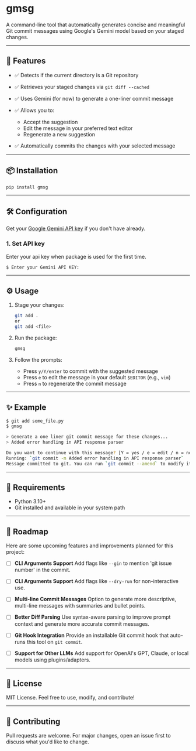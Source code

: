 # gmsg

A command-line tool that automatically generates concise and meaningful Git commit messages using Google's Gemini model based on your staged changes.

---

## 🚀 Features

* ✅ Detects if the current directory is a Git repository
* ✅ Retrieves your staged changes via `git diff --cached`
* ✅ Uses Gemini (for now) to generate a one-liner commit message
* ✅ Allows you to:

  * Accept the suggestion
  * Edit the message in your preferred text editor
  * Regenerate a new suggestion
* ✅ Automatically commits the changes with your selected message

---

## 📦 Installation

```bash
pip install gmsg
```

---

## 🛠️ Configuration

Get your [Google Gemini API key](https://aistudio.google.com/app/apikey) if you don't have already.

### 1. Set API key

Enter your api key when package is used for the first time.

```bash
$ Enter your Gemini API KEY:
```

---

## ⚙️ Usage

1. Stage your changes:

   ```bash
   git add .
   or 
   git add <file>
   ```

2. Run the package:

   ```bash
   gmsg
   ```

3. Follow the prompts:

   * Press `y/Y/enter` to commit with the suggested message
   * Press `e` to edit the message in your default `$EDITOR` (e.g., `vim`)
   * Press `n` to regenerate the commit message

---

## ✨ Example

```bash
$ git add some_file.py
$ gmsg

> Generate a one liner git commit message for these changes...
> Added error handling in API response parser

Do you want to continue with this message? [Y = yes / e = edit / n = no]: y
Running: `git commit -m Added error handling in API response parser`
Message committed to git. You can run `git commit --amend` to modify it.
```

---

## 🧩 Requirements

* Python 3.10+
* Git installed and available in your system path
---

## 📍 Roadmap

Here are some upcoming features and improvements planned for this project:
* [ ] **CLI Arguments Support**
  Add flags like `--gin` to mention 'git issue number' in the commit.

* [ ] **CLI Arguments Support**
  Add flags like `--dry-run` for non-interactive use.

* [ ] **Multi-line Commit Messages**
  Option to generate more descriptive, multi-line messages with summaries and bullet points.

* [ ] **Better Diff Parsing**
  Use syntax-aware parsing to improve prompt context and generate more accurate commit messages.

* [ ] **Git Hook Integration**
  Provide an installable Git commit hook that auto-runs this tool on `git commit`.

* [ ] **Support for Other LLMs**
  Add support for OpenAI's GPT, Claude, or local models using plugins/adapters.

---


## 📝 License

MIT License. Feel free to use, modify, and contribute!

---

## 🤝 Contributing

Pull requests are welcome. For major changes, open an issue first to discuss what you'd like to change.

